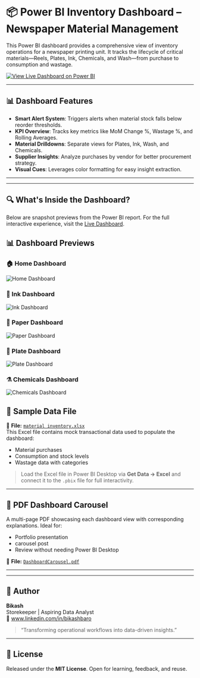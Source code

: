 # 📦 Power BI Inventory Dashboard – Newspaper Material Management

This Power BI dashboard provides a comprehensive view of inventory operations for a newspaper printing unit. It tracks the lifecycle of critical materials—Reels, Plates, Ink, Chemicals, and Wash—from purchase to consumption and wastage.

[![View Live Dashboard on Power BI](https://img.shields.io/badge/View%20Dashboard-Power%20BI-blue?logo=powerbi)](https://app.powerbi.com/view?r=eyJrIjoiYmI2ZDk3YjItZjlkMC00MjEzLTgwYzAtNDYxYzU4NjVjOGFmIiwidCI6ImM2ZTU0OWIzLTVmNDUtNDAzMi1hYWU5LWQ0MjQ0ZGM1YjJjNCJ9)

---

## 📊 Dashboard Features

- **Smart Alert System**: Triggers alerts when material stock falls below reorder thresholds.
- **KPI Overview**: Tracks key metrics like MoM Change %, Wastage %, and Rolling Averages.
- **Material Drilldowns**: Separate views for Plates, Ink, Wash, and Chemicals.
- **Supplier Insights**: Analyze purchases by vendor for better procurement strategy.
- **Visual Cues**: Leverages color formatting for easy insight extraction.

---

---

## 🔍 What's Inside the Dashboard?

Below are snapshot previews from the Power BI report. For the full interactive experience, visit the [Live Dashboard](https://tinyurl.com/245em5u2).

## 📊 Dashboard Previews

### 🏠 Home Dashboard
![Home Dashboard](Home.png)

### 🎨 Ink Dashboard
![Ink Dashboard](Ink.png)

### 📄 Paper Dashboard
![Paper Dashboard](Paper.png)

### 🧾 Plate Dashboard
![Plate Dashboard](Plate.png)

### ⚗️ Chemicals Dashboard
![Chemicals Dashboard](Chemicals.png)


## 📂 Sample Data File

📄 **File:** [`material inventory.xlsx`](./material%20inventory.xlsx)  
This Excel file contains mock transactional data used to populate the dashboard:
- Material purchases
- Consumption and stock levels
- Wastage data with categories

> Load the Excel file in Power BI Desktop via **Get Data → Excel** and connect it to the `.pbix` file for full interactivity.

---

## 📄 PDF Dashboard Carousel

A multi-page PDF showcasing each dashboard view with corresponding explanations. Ideal for:
- Portfolio presentation
- carousel post
- Review without needing Power BI Desktop

📘 **File:** [`DashboardCarousel.pdf`](./DashboardCarousel.pdf)

---


---

## 👤 Author

**Bikash**  
Storekeeper | Aspiring Data Analyst  
📩 www.linkedin.com/in/bikashbaro

> “Transforming operational workflows into data-driven insights.”

---

## 📜 License

Released under the **MIT License**. Open for learning, feedback, and reuse.
